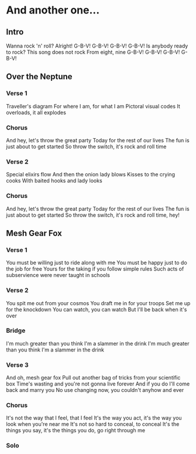 # And another one...

## Intro

Wanna rock 'n' roll? Alright!
G-B-V! G-B-V!
G-B-V! G-B-V!
Is anybody ready to rock?
This song does not rock
From eight, nine
G-B-V! G-B-V!
G-B-V! G-B-V!

## Over the Neptune

### Verse 1
Traveller's diagram
For where I am, for what I am
Pictoral visual codes
It overloads, it all explodes

### Chorus
And hey, let's throw the great party
Today for the rest of our lives
The fun is just about to get started
So throw the switch, it's rock and roll time

### Verse 2
Special elixirs flow
And then the onion lady blows
Kisses to the crying cooks
With baited hooks and lady looks

### Chorus
And hey, let's throw the great party
Today for the rest of our lives
The fun is just about to get started
So throw the switch, it's rock and roll time, hey!

## Mesh Gear Fox

### Verse 1
You must be willing just to ride along with me
You must be happy just to do the job for free
Yours for the taking if you follow simple rules
Such acts of subservience were never taught in schools

### Verse 2
You spit me out from your cosmos
You draft me in for your troops
Set me up for the knockdown
You can watch, you can watch
But I'll be back when it's over

### Bridge
I'm much greater than you think
I'm a slammer in the drink
I'm much greater than you think
I'm a slammer in the drink

### Verse 3
And oh, mesh gear fox
Pull out another bag of tricks from your scientific box
Time's wasting and you're not gonna live forever
And if you do
I'll come back and marry you
No use changing now, you couldn't anyhow and ever

### Chorus
It's not the way that I feel, that I feel
It's the way you act, it's the way you look when you're near me
It's not so hard to conceal, to conceal
It's the things you say, it's the things you do, go right through me

### Solo

